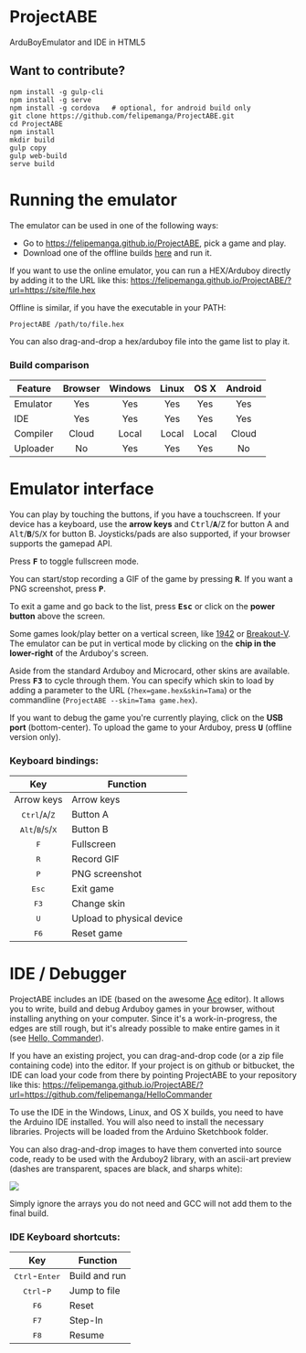 # ProjectABE
ArduBoyEmulator and IDE in HTML5

## Want to contribute?

    npm install -g gulp-cli
    npm install -g serve
    npm install -g cordova   # optional, for android build only
    git clone https://github.com/felipemanga/ProjectABE.git
    cd ProjectABE
    npm install
    mkdir build
    gulp copy
    gulp web-build
    serve build


# Running the emulator

The emulator can be used in one of the following ways:
- Go to https://felipemanga.github.io/ProjectABE, pick a game and play.
- Download one of the offline builds [here](https://github.com/felipemanga/ProjectABE/releases) and run it.

If you want to use the online emulator, you can run a HEX/Arduboy directly by adding it to the URL like this:
https://felipemanga.github.io/ProjectABE/?url=https://site/file.hex

Offline is similar, if you have the executable in your PATH:

    ProjectABE /path/to/file.hex

You can also drag-and-drop a hex/arduboy file into the game list to play it.

### Build comparison


| Feature | Browser | Windows | Linux | OS X  | Android |
| ------- | :-----: | :-----: | :---: | :---: | :---: |
| Emulator | Yes | Yes | Yes | Yes | Yes |
| IDE | Yes | Yes | Yes | Yes | Yes |
| Compiler | Cloud | Local | Local | Local | Cloud |
| Uploader | No | Yes | Yes | Yes | No |


# Emulator interface

You can play by touching the buttons, if you have a touchscreen. If your device has a keyboard, use the **arrow keys** and <kbd>Ctrl</kbd>/<kbd>**A**</kbd>/<kbd>Z</kbd> for button A and <kbd>Alt</kbd>/<kbd>**B**</kbd>/<kbd>S</kbd>/<kbd>X</kbd> for button B. Joysticks/pads are also supported, if your browser supports the gamepad API.

Press <kbd>**F**</kbd> to toggle fullscreen mode.

You can start/stop recording a GIF of the game by pressing <kbd>**R**</kbd>. If you want a PNG screenshot, press <kbd>**P**</kbd>.

To exit a game and go back to the list, press <kbd>**Esc**</kbd> or click on the **power button** above the screen.

Some games look/play better on a vertical screen, like [1942](https://felipemanga.github.io/ProjectABE/?url=https://raw.githubusercontent.com/eried/ArduboyCollection/master/Arcade%2F1943%2F1943.hex) or [Breakout-V](https://felipemanga.github.io/ProjectABE/?url=http://www.crait.net/arduboy/breakoutv/app.hex). The emulator can be put in vertical mode by clicking on the **chip in the lower-right** of the Arduboy's screen.

Aside from the standard Arduboy and Microcard, other skins are available. Press <kbd>**F3**</kbd> to cycle through them. You can specify which skin to load by adding a parameter to the URL (`?hex=game.hex&skin=Tama`) or the commandline (`ProjectABE --skin=Tama game.hex`).

If you want to debug the game you're currently playing, click on the **USB port** (bottom-center).
To upload the game to your Arduboy, press <kbd>**U**</kbd> (offline version only).

### Keyboard bindings:

| Key | Function |
| :---: | -------- |
| Arrow keys | Arrow keys |
| <kbd>Ctrl</kbd>/<kbd>A</kbd>/<kbd>Z</kbd> | Button A |
| <kbd>Alt</kbd>/<kbd>B</kbd>/<kbd>S</kbd>/<kbd>X</kbd> | Button B |
| <kbd>F</kbd> | Fullscreen |
| <kbd>R</kbd> | Record GIF |
| <kbd>P</kbd> | PNG screenshot |
| <kbd>Esc</kbd> | Exit game |
| <kbd>F3</kbd> | Change skin |
| <kbd>U</kbd> | Upload to physical device |
| <kbd>F6</kbd> | Reset game |

# IDE / Debugger

ProjectABE includes an IDE (based on the awesome [Ace](https://ace.c9.io) editor). It allows you to write, build and debug Arduboy games in your browser, without installing anything on your computer. Since it's a work-in-progress, the edges are still rough, but it's already possible to make entire games in it (see [Hello, Commander](https://felipemanga.github.io/ProjectABE/?url=https://github.com/felipemanga/HelloCommander)).

If you have an existing project, you can drag-and-drop code (or a zip file containing code) into the editor. If your project is on github or bitbucket, the IDE can load your code from there by pointing ProjectABE to your repository like this:
https://felipemanga.github.io/ProjectABE/?url=https://github.com/felipemanga/HelloCommander

To use the IDE in the Windows, Linux, and OS X builds, you need to have the Arduino IDE installed. You will also need to install the necessary libraries. Projects will be loaded from the Arduino Sketchbook folder.

You can also drag-and-drop images to have them converted into source code, ready to be used with the Arduboy2 library, with an ascii-art preview (dashes are transparent, spaces are black, and sharps white):

<img src="https://cdn.rawgit.com/felipemanga/9eaa3e96f4776aa36a0420c29d745b5d/raw/c27b632c6bcdc4cde50ab68d2671158068da54af/Walk.svg">

Simply ignore the arrays you do not need and GCC will not add them to the final build.

### IDE Keyboard shortcuts:

| Key | Function |
| :---: | --- |
| <kbd>Ctrl</kbd>-<kbd>Enter</kbd> | Build and run |
| <kbd>Ctrl</kbd>-<kbd>P</kbd> | Jump to file |
| <kbd>F6</kbd> | Reset |
| <kbd>F7</kbd> | Step-In |
| <kbd>F8</kbd> | Resume |
